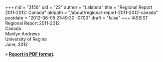 +++
nid = "3156"
uid = "22"
author = "t.alatera"
title = "Regional Report 2011-2012: Canada"
oldpath = "/about/regional-report-2011-2012-canada"
postdate = "2012-06-05 21:49:30 -0700"
draft = "false"
+++
IASSIST Regional Report 2011-2012\
Canada\
Marilyn Andrews\
University of Regina\
June, 2012

» **[Report in PDF
format](http://iassistdata.org/file/about/canada_regional_report_2011-2012.pdf).**
